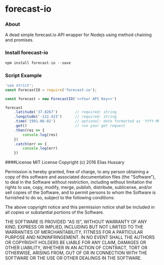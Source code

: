 # forecast-io


### About
A dead simple forecast.io API wrapper for Nodejs using method chaining and promises.

### Install forecast-io

```Javascript
npm install forecast-io --save
```

### Script Example
```Javascript
'use strict';
const ForecastIO = require('forecast-io');

const forecast = new ForecastIO('<<Your API Key>>')

forecast
    .latitude('37.8267')        // required: string
    .longitude('-122.423')      // required: string
    .time('1991-06-02')         // optional: date formatted as 'YYYY-MM-DD'
    .get()                      // run your get request
    .then(res => {              
        console.log(res)
    })
    .catch(err => {
        console.log(err)
    })
```

####License
MIT License
Copyright (c) 2016 Elias Hussary

Permission is hereby granted, free of charge, to any person obtaining a copy of this software and associated documentation files (the "Software"), to deal in the Software without restriction, including without limitation the rights to use, copy, modify, merge, publish, distribute, sublicense, and/or sell copies of the Software, and to permit persons to whom the Software is furnished to do so, subject to the following conditions:

The above copyright notice and this permission notice shall be included in all copies or substantial portions of the Software.

THE SOFTWARE IS PROVIDED "AS IS", WITHOUT WARRANTY OF ANY KIND, EXPRESS OR IMPLIED, INCLUDING BUT NOT LIMITED TO THE WARRANTIES OF MERCHANTABILITY, FITNESS FOR A PARTICULAR PURPOSE AND NONINFRINGEMENT. IN NO EVENT SHALL THE AUTHORS OR COPYRIGHT HOLDERS BE LIABLE FOR ANY CLAIM, DAMAGES OR OTHER LIABILITY, WHETHER IN AN ACTION OF CONTRACT, TORT OR OTHERWISE, ARISING FROM, OUT OF OR IN CONNECTION WITH THE SOFTWARE OR THE USE OR OTHER DEALINGS IN THE SOFTWARE.